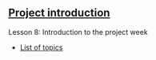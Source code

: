 ## [Project introduction](https://geoscripting-wur.github.io/ProjectIntro/)

Lesson 8: Introduction to the project week

- [List of topics](https://geoscripting-wur.github.io/ProjectIntro/)
